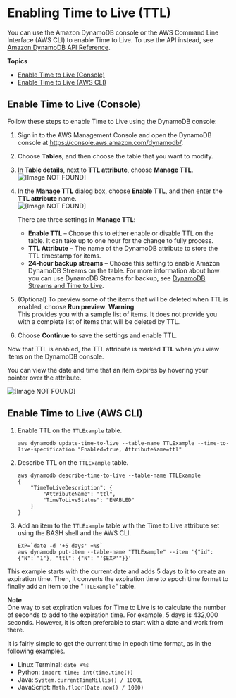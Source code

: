 # Enabling Time to Live \(TTL\)<a name="time-to-live-ttl-how-to"></a>

You can use the Amazon DynamoDB console or the AWS Command Line Interface \(AWS CLI\) to enable Time to Live\. To use the API instead, see [Amazon DynamoDB API Reference](https://docs.aws.amazon.com/amazondynamodb/latest/APIReference/)\.

**Topics**
+ [Enable Time to Live \(Console\)](#time-to-live-ttl-how-to-enable-console)
+ [Enable Time to Live \(AWS CLI\)](#time-to-live-ttl-how-to-enable-cli-sdk)

## Enable Time to Live \(Console\)<a name="time-to-live-ttl-how-to-enable-console"></a>

Follow these steps to enable Time to Live using the DynamoDB console:

1. Sign in to the AWS Management Console and open the DynamoDB console at [https://console\.aws\.amazon\.com/dynamodb/](https://console.aws.amazon.com/dynamodb/)\.

1. Choose **Tables**, and then choose the table that you want to modify\.

1. In **Table details**, next to **TTL attribute**, choose **Manage TTL**\.  
![\[Image NOT FOUND\]](http://docs.aws.amazon.com/amazondynamodb/latest/developerguide/images/ttl_table.png)

1. In the **Manage TTL** dialog box, choose **Enable TTL**, and then enter the **TTL attribute** name\.  
![\[Image NOT FOUND\]](http://docs.aws.amazon.com/amazondynamodb/latest/developerguide/images/ttl_manage.png)

   There are three settings in **Manage TTL**:
   + **Enable TTL** – Choose this to either enable or disable TTL on the table\. It can take up to one hour for the change to fully process\.
   + **TTL Attribute** – The name of the DynamoDB attribute to store the TTL timestamp for items\.
   + **24\-hour backup streams** – Choose this setting to enable Amazon DynamoDB Streams on the table\. For more information about how you can use DynamoDB Streams for backup, see [DynamoDB Streams and Time to Live](time-to-live-ttl-streams.md)\.

1. \(Optional\) To preview some of the items that will be deleted when TTL is enabled, choose **Run preview**\. 
**Warning**  
 This provides you with a sample list of items\. It does not provide you with a complete list of items that will be deleted by TTL\.

1. Choose **Continue** to save the settings and enable TTL\.

Now that TTL is enabled, the TTL attribute is marked **TTL** when you view items on the DynamoDB console\.

You can view the date and time that an item expires by hovering your pointer over the attribute\.

![\[Image NOT FOUND\]](http://docs.aws.amazon.com/amazondynamodb/latest/developerguide/images/ttl_items.png)

## Enable Time to Live \(AWS CLI\)<a name="time-to-live-ttl-how-to-enable-cli-sdk"></a>

1. Enable TTL on the `TTLExample` table\.

   ```
   aws dynamodb update-time-to-live --table-name TTLExample --time-to-live-specification "Enabled=true, AttributeName=ttl"
   ```

1. Describe TTL on the `TTLExample` table\.

   ```
   aws dynamodb describe-time-to-live --table-name TTLExample
   {
       "TimeToLiveDescription": {
           "AttributeName": "ttl",
           "TimeToLiveStatus": "ENABLED"
       }
   }
   ```

1. Add an item to the `TTLExample` table with the Time to Live attribute set using the BASH shell and the AWS CLI\. 

   ```
   EXP=`date -d '+5 days' +%s`
   aws dynamodb put-item --table-name "TTLExample" --item '{"id": {"N": "1"}, "ttl": {"N": "'$EXP'"}}'
   ```

This example starts with the current date and adds 5 days to it to create an expiration time\. Then, it converts the expiration time to epoch time format to finally add an item to the "`TTLExample`" table\. 

**Note**  
 One way to set expiration values for Time to Live is to calculate the number of seconds to add to the expiration time\. For example, 5 days is 432,000 seconds\. However, it is often preferable to start with a date and work from there\.

It is fairly simple to get the current time in epoch time format, as in the following examples\.
+ Linux Terminal: `date +%s`
+ Python: `import time; int(time.time())`
+ Java: `System.currentTimeMillis() / 1000L`
+ JavaScript: `Math.floor(Date.now() / 1000)`
